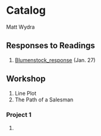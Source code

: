 # Catalog

Matt Wydra

## Responses to Readings

1. [Blumenstock_response](https://github.com/mpwydra/workshop/blob/master/blumenstock.md) (Jan. 27)

## Workshop

1. Line Plot
2. The Path of a Salesman 

### Project 1

1.
